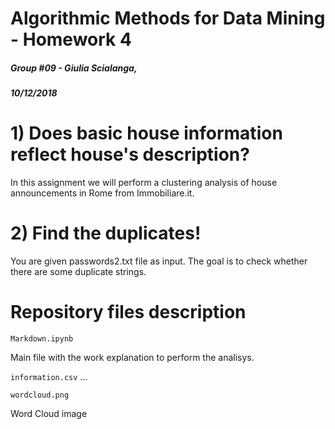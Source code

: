 # Algorithmic Methods for Data Mining - Homework 4
##### Group #09 - Giulia Scialanga, 
##### 10/12/2018

# 1) Does basic house information reflect house's description?
In this assignment we will perform a clustering analysis of house announcements in Rome from Immobiliare.it.

# 2) Find the duplicates!
You are given passwords2.txt file as input. The goal is to check whether there are some duplicate strings. 

Repository files description
======

`Markdown.ipynb`

Main file with the work explanation to perform the analisys.

`information.csv`
... 

`wordcloud.png`

Word Cloud image

